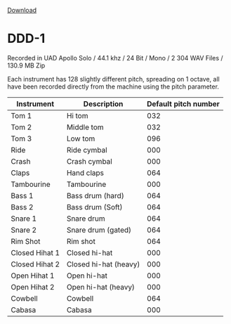 [Download](https://bit.ly/38pWADL)

# DDD-1
Recorded in UAD Apollo Solo / 44.1 khz / 24 Bit / Mono / 2 304 WAV Files / 130.9 MB Zip

Each instrument has 128 slightly different pitch, spreading on 1 octave, all have been recorded directly from the machine using the pitch parameter.

| Instrument | Description | Default pitch number |
| --- | --- | --- |
| Tom 1 | Hi tom | 032 |
| Tom 2 | Middle tom | 032 |
| Tom 3 | Low tom | 096 |
| Ride | Ride cymbal | 000 |
| Crash | Crash cymbal | 000 |
| Claps | Hand claps | 064 |
| Tambourine | Tambourine | 000 |
| Bass 1 | Bass drum (hard) | 064 |
| Bass 2 | Bass drum (Soft) | 064 |
| Snare 1 | Snare drum | 064 |
| Snare 2 | Snare drum (gated) | 064 |
| Rim Shot | Rim shot | 064 |
| Closed Hihat 1 | Closed hi-hat | 000 |
| Closed Hihat 2 | Closed hi-hat (heavy) | 000 |
| Open Hihat 1 | Open hi-hat | 000 |
| Open Hihat 2 | Open hi-hat (heavy) | 000 | 
| Cowbell | Cowbell | 064 |
| Cabasa | Cabasa | 000 |

